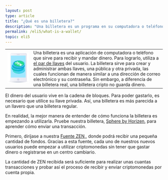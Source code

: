 ```yaml
---
layout: post
type: article
title: "¿Qué es una billetera?"
description: "Una billetera es un programa en su computadora o teléfono, que le permite recibir y enviar dinero digital."
permalink: /eli5/what-is-a-wallet/
topic: eli5
---
```


<table class="table lead">
    <tr>
        <td class="icon"><img src="/assets/post_files/eli5/what-is-a-wallet/Wallet-2.jpg" alt="Wallet"></td>
        <td>
            Una billetera es una aplicación de computadora o teléfono que sirve para recibir y mandar dinero. Para lograrlo, utiliza a <a href="{{ site.baseurl }}{% post_url /eli5/2000-01-10-what-is-public-key-cryptography %}">el par de llaves</a> del usuario. La billetera sirve para crear y administrar ambas llaves, una pública y otra privada, las cuales funcionan de manera similar a una dirección de correo electrónico y su contraseña. Sin embargo, a diferencia de una billetera real, una billetera cripto no guarda dinero.
        </td>
    </tr>
</table> 


El dinero del usuario vive en la cadena de bloques. Para poder gastarlo, es necesario que utilice su llave privada. Así, una billetera es más parecida a un llavero que una billetera regular.

En realidad, la mejor manera de entender de cómo funciona la billetera es empezando a utilizarla. Pruebe nuestra billetera, [Sphere by Horizen](https://www.horizen.global/es/wallets/), para aprender cómo enviar una transacción. 

Primero, diríjase a nuestra [Fuente ZEN,](https://getzen.cash/), donde podrá recibir una pequeña cantidad de fondos. Gracias a esta fuente, cada uno de nuestros nuevos usuarios puede empezar a utilizar criptomonedas sin tener que gastar dinero o registrarse en un centro cambiario. 

La cantidad de ZEN recibida será suficiente para realizar unas cuantas transacciones y probar así el proceso de recibir y enviar criptomonedas por cuenta propia.